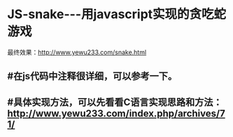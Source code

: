 # JS-snake---用javascript实现的贪吃蛇游戏

最终效果：http://www.yewu233.com/snake.html

## #在js代码中注释很详细，可以参考一下。
## #具体实现方法，可以先看看C语言实现思路和方法：http://www.yewu233.com/index.php/archives/71/
